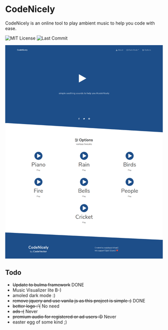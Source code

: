 # CodeNicely

CodeNicely is an online tool to play ambient music to help you code with ease.

![MIT License](https://img.shields.io/badge/license-MIT-green.svg)
![Last Commit](https://img.shields.io/github/last-commit/mobihack/codenicely.svg)

![Codenicely Website Screenshot](./docs/codenicely-screenshot-v2.png)


## Todo

* ~~Update to bulma framework~~ DONE
* Music Visualizer lite B-)
* amoled dark mode :)
* ~~remove jquery and use vanila js as this project is simple :)~~ DONE
* ~~better logo :'(~~ No need
* ~~ads :(~~ Never
* ~~premium audio for registered or ad users :D~~ Never
* easter egg of some kind ;)
